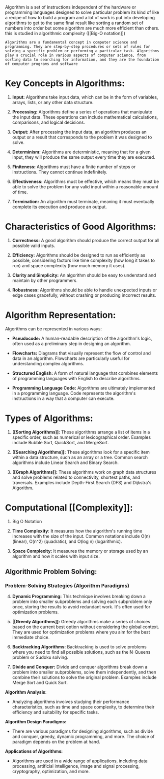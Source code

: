 
Algorithm is a set of instructions independent of the hardware or programming languages designed to solve particular problem its kind of like a recipe of how to build a program and a lot of work is put into developing algorithms to get to the same final result like sorting a random set of numbers into order but some algorithm are much more efficient than others. this is studied in algorithmic complexity ([[Big-O notation]])

```
Algorithms are a fundamental concept in computer science and programming. They are step-by-step procedures or sets of rules for solving a specific problem or performing a particular task. Algorithms play a crucial role in various aspects of computer science, from sorting data to searching for information, and they are the foundation of computer programs and software
```


# **Key Concepts in Algorithms:**

1. **Input:** Algorithms take input data, which can be in the form of variables, arrays, lists, or any other data structure.
    
2. **Processing:** Algorithms define a series of operations that manipulate the input data. These operations can include mathematical calculations, comparisons, and logical decisions.
    
3. **Output:** After processing the input data, an algorithm produces an output or a result that corresponds to the problem it was designed to solve.
    
4. **Determinism:** Algorithms are deterministic, meaning that for a given input, they will produce the same output every time they are executed.
    
5. **Finiteness:** Algorithms must have a finite number of steps or instructions. They cannot continue indefinitely.
    
6. **Effectiveness:** Algorithms must be effective, which means they must be able to solve the problem for any valid input within a reasonable amount of time.
    
7. **Termination:** An algorithm must terminate, meaning it must eventually complete its execution and produce an output.

# **Characteristics of Good Algorithms:**

1. **Correctness:** A good algorithm should produce the correct output for all possible valid inputs.
    
2. **Efficiency:** Algorithms should be designed to run as efficiently as possible, considering factors like time complexity (how long it takes to run) and space complexity (how much memory it uses).
    
3. **Clarity and Simplicity:** An algorithm should be easy to understand and maintain by other programmers.
    
4. **Robustness:** Algorithms should be able to handle unexpected inputs or edge cases gracefully, without crashing or producing incorrect results.

# **Algorithm Representation:**

Algorithms can be represented in various ways:

- **Pseudocode:** A human-readable description of the algorithm's logic, often used as a preliminary step in designing an algorithm.
    
- **Flowcharts:** Diagrams that visually represent the flow of control and data in an algorithm. Flowcharts are particularly useful for understanding complex algorithms.
    
- **Structured English:** A form of natural language that combines elements of programming languages with English to describe algorithms.
    
- **Programming Language Code:** Algorithms are ultimately implemented in a programming language. Code represents the algorithm's instructions in a way that a computer can execute.

# **Types of Algorithms:**

1. **[[Sorting Algorithms]]:** These algorithms arrange a list of items in a specific order, such as numerical or lexicographical order. Examples include Bubble Sort, QuickSort, and MergeSort.
    
2. **[[Searching Algorithms]]:** These algorithms look for a specific item within a data structure, such as an array or a tree. Common search algorithms include Linear Search and Binary Search.
    
3. **[[Graph Algorithms]]:** These algorithms work on graph data structures and solve problems related to connectivity, shortest paths, and traversals. Examples include Depth-First Search (DFS) and Dijkstra's Algorithm.
    

# **Computational [[Complexity]]:**

1. Big O Notation 

1. **Time Complexity:** It measures how the algorithm's running time increases with the size of the input. Common notations include O(n) (linear), O(n^2) (quadratic), and O(log n) (logarithmic).
    
2. **Space Complexity:** It measures the memory or storage used by an algorithm and how it scales with input size.
    

## **Algorithmic Problem Solving:**
### Problem-Solving Strategies (Algorithm Paradigms)

4. **Dynamic Programming:** This technique involves breaking down a problem into smaller subproblems and solving each subproblem only once, storing the results to avoid redundant work. It's often used for optimization problems.
	
1. **[[Greedy Algorithms]]:** Greedy algorithms make a series of choices based on the current best option without considering the global context. They are used for optimization problems where you aim for the best immediate choice.
    
6. **Backtracking Algorithms:** Backtracking is used to solve problems where you need to find all possible solutions, such as the N-Queens problem or Sudoku solving.
    
7. **Divide and Conquer:** Divide and conquer algorithms break down a problem into smaller subproblems, solve them independently, and then combine their solutions to solve the original problem. Examples include Merge Sort and Quick Sort.



**Algorithm Analysis:**

- Analyzing algorithms involves studying their performance characteristics, such as time and space complexity, to determine their efficiency and suitability for specific tasks.

**Algorithm Design Paradigms:**

- There are various paradigms for designing algorithms, such as divide and conquer, greedy, dynamic programming, and more. The choice of paradigm depends on the problem at hand.

**Applications of Algorithms:**

- Algorithms are used in a wide range of applications, including data processing, artificial intelligence, image and signal processing, cryptography, optimization, and more.
